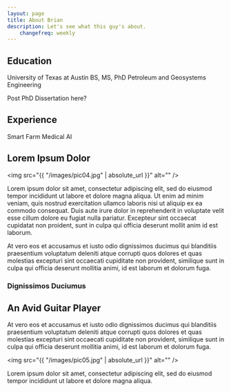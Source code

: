```yaml
---
layout: page
title: About Brian
description: Let's see what this guy's about.
    changefreq: weekly
---
```

## Education
University of Texas at Austin
BS, MS, PhD
Petroleum and Geosystems Engineering

Post PhD Dissertation here?

## Experience
Smart Farm
Medical AI

## Lorem Ipsum Dolor

<span class="image left"><img src="{{ "/images/pic04.jpg" | absolute_url }}" alt="" /></span>

Lorem ipsum dolor sit amet, consectetur adipiscing elit, sed do eiusmod tempor incididunt ut labore et dolore magna aliqua. Ut enim ad minim veniam, quis nostrud exercitation ullamco laboris nisi ut aliquip ex ea commodo consequat. Duis aute irure dolor in reprehenderit in voluptate velit esse cillum dolore eu fugiat nulla pariatur. Excepteur sint occaecat cupidatat non proident, sunt in culpa qui officia deserunt mollit anim id est laborum.

At vero eos et accusamus et iusto odio dignissimos ducimus qui blanditiis praesentium voluptatum deleniti atque corrupti quos dolores et quas molestias excepturi sint occaecati cupiditate non provident, similique sunt in culpa qui officia deserunt mollitia animi, id est laborum et dolorum fuga.

### Dignissimos Duciumus
## An Avid Guitar Player


<div class="box">
  <p>
  At vero eos et accusamus et iusto odio dignissimos ducimus qui blanditiis praesentium voluptatum deleniti atque corrupti quos dolores et quas molestias excepturi sint occaecati cupiditate non provident, similique sunt in culpa qui officia deserunt mollitia animi, id est laborum et dolorum fuga.
  </p>
</div>

<span class="image left"><img src="{{ "/images/pic05.jpg" | absolute_url }}" alt="" /></span>

Lorem ipsum dolor sit amet, consectetur adipiscing elit, sed do eiusmod tempor incididunt ut labore et dolore magna aliqua.